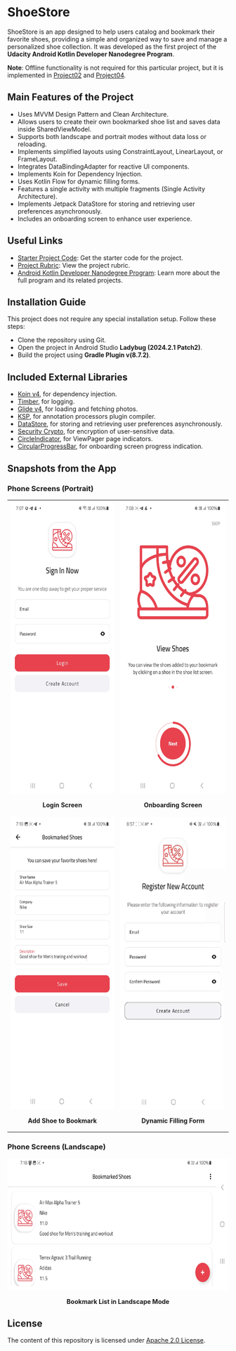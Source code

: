 # ShoeStore

ShoeStore is an app designed to help users catalog and bookmark their favorite shoes, providing a simple and organized way to save and manage a personalized shoe collection. It was developed as the first project of the **Udacity Android Kotlin Developer Nanodegree Program**.

**Note**: Offline functionality is not required for this particular project, but it is implemented in [Project02](https://github.com/AliElDerawi/AsteroidRadar) and [Project04](https://github.com/AliElDerawi/LocationReminders).

## Main Features of the Project

- Uses MVVM Design Pattern and Clean Architecture.
- Allows users to create their own bookmarked shoe list and saves data inside SharedViewModel.
- Supports both landscape and portrait modes without data loss or reloading.
- Implements simplified layouts using ConstraintLayout, LinearLayout, or FrameLayout.
- Integrates DataBindingAdapter for reactive UI components.
- Implements Koin for Dependency Injection.
- Uses Kotlin Flow for dynamic filling forms.
- Features a single activity with multiple fragments (Single Activity Architecture).
- Implements Jetpack DataStore for storing and retrieving user preferences asynchronously.
- Includes an onboarding screen to enhance user experience.

## Useful Links

- [Starter Project Code](https://github.com/udacity/nd940-android-kotlin-course1-starter): Get the starter code for the project.
- [Project Rubric](https://docs.google.com/document/d/1n1vvMoQ_cv2E9NDcej7WDQMTqsY096dTPyh7Alkb1_0/edit?usp=sharing): View the project rubric.
- [Android Kotlin Developer Nanodegree Program](https://www.udacity.com/course/android-kotlin-developer-nanodegree--nd940): Learn more about the full program and its related projects.

## Installation Guide

This project does not require any special installation setup. Follow these steps:

- Clone the repository using Git.
- Open the project in Android Studio **Ladybug (2024.2.1 Patch2)**.
- Build the project using **Gradle Plugin v(8.7.2)**.

## Included External Libraries

- [Koin v4](https://insert-correct-url), for dependency injection.
- [Timber](https://github.com/JakeWharton/timber), for logging.
- [Glide v4](http://bumptech.github.io/glide/doc/getting-started.html), for loading and fetching photos.
- [KSP](https://developer.android.com/build/migrate-to-ksp), for annotation processors plugin compiler.
- [DataStore](https://developer.android.com/topic/libraries/architecture/datastore), for storing and retrieving user preferences asynchronously.
- [Security Crypto](https://developer.android.com/jetpack/androidx/releases/security), for encryption of user-sensitive data.
- [CircleIndicator](https://github.com/ongakuer/CircleIndicator), for ViewPager page indicators.
- [CircularProgressBar](https://github.com/lopspower/CircularProgressBar), for onboarding screen progress indication.

## Snapshots from the App

### Phone Screens (Portrait)

<div align="center">
<table>
  <tr>
    <td align="center">
      <img src="./images/login.jpg" width="300" height="666" alt="Login Screen"/>
      <p><strong>Login Screen</strong></p>
    </td>
    <td align="center">
      <img src="./images/onboarding.jpg" width="300" height="666" alt="Onboarding Screen"/>
      <p><strong>Onboarding Screen</strong></p>
    </td>
  </tr>
  <tr>
    <td align="center">
      <img src="./images/add_shoe_to_bookmark.jpg" width="300" height="666" alt="Add Shoe to Bookmark"/>
      <p><strong>Add Shoe to Bookmark</strong></p>
    </td>
    <td align="center">
      <img src="./images/flow_form.gif" width="300" height="666" alt="Dynamic Filling Form"/>
      <p><strong>Dynamic Filling Form</strong></p>
    </td>
  </tr>
</table>
</div>

### Phone Screens (Landscape)

<div align="center">
  <img src="./images/bookmark_list_landscape.jpg" width="666" height="300" alt="Bookmark List in Landscape Mode"/>
  <p><strong>Bookmark List in Landscape Mode</strong></p>
</div>

## License

The content of this repository is licensed under [Apache 2.0 License](https://www.apache.org/licenses/LICENSE-2.0).
